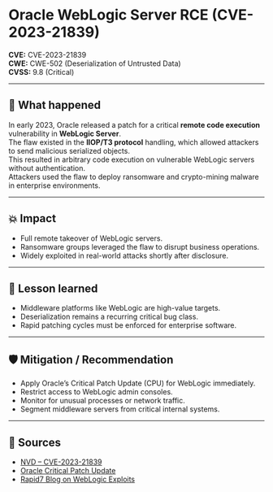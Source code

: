 # Oracle WebLogic Server RCE (CVE-2023-21839)

**CVE:** CVE-2023-21839  
**CWE:** CWE-502 (Deserialization of Untrusted Data)  
**CVSS:** 9.8 (Critical)  

---

## 📝 What happened
In early 2023, Oracle released a patch for a critical **remote code execution** vulnerability in **WebLogic Server**.  
The flaw existed in the **IIOP/T3 protocol** handling, which allowed attackers to send malicious serialized objects.  
This resulted in arbitrary code execution on vulnerable WebLogic servers without authentication.  
Attackers used the flaw to deploy ransomware and crypto-mining malware in enterprise environments.  

---

## 💥 Impact
- Full remote takeover of WebLogic servers.  
- Ransomware groups leveraged the flaw to disrupt business operations.  
- Widely exploited in real-world attacks shortly after disclosure.  

---

## 🔑 Lesson learned
- Middleware platforms like WebLogic are high-value targets.  
- Deserialization remains a recurring critical bug class.  
- Rapid patching cycles must be enforced for enterprise software.  

---

## 🛡️ Mitigation / Recommendation
- Apply Oracle’s Critical Patch Update (CPU) for WebLogic immediately.  
- Restrict access to WebLogic admin consoles.  
- Monitor for unusual processes or network traffic.  
- Segment middleware servers from critical internal systems.  

---

## 🔗 Sources
- [NVD – CVE-2023-21839](https://nvd.nist.gov/vuln/detail/CVE-2023-21839)  
- [Oracle Critical Patch Update](https://www.oracle.com/security-alerts/)  
- [Rapid7 Blog on WebLogic Exploits](https://www.rapid7.com/blog/)  
